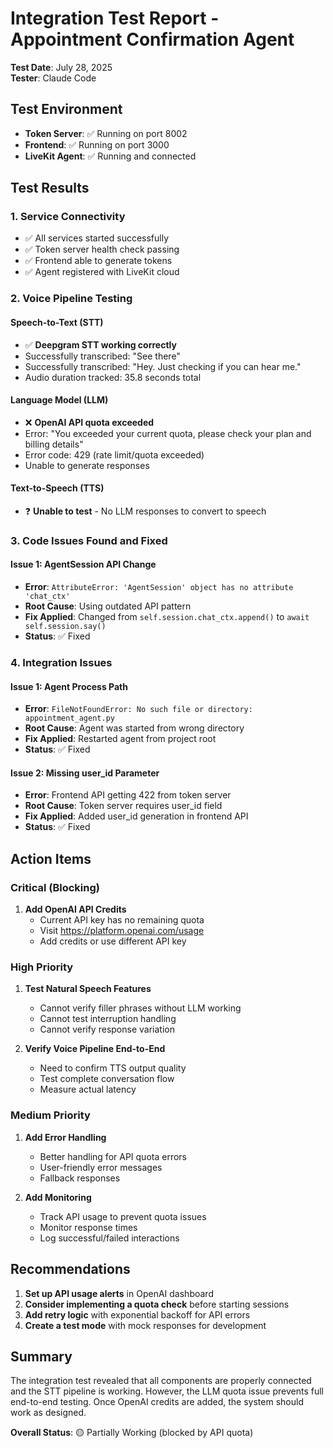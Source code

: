 # Integration Test Report - Appointment Confirmation Agent

**Test Date**: July 28, 2025  
**Tester**: Claude Code

## Test Environment

- **Token Server**: ✅ Running on port 8002
- **Frontend**: ✅ Running on port 3000  
- **LiveKit Agent**: ✅ Running and connected

## Test Results

### 1. Service Connectivity
- ✅ All services started successfully
- ✅ Token server health check passing
- ✅ Frontend able to generate tokens
- ✅ Agent registered with LiveKit cloud

### 2. Voice Pipeline Testing

#### Speech-to-Text (STT)
- ✅ **Deepgram STT working correctly**
- Successfully transcribed: "See there"
- Successfully transcribed: "Hey. Just checking if you can hear me."
- Audio duration tracked: 35.8 seconds total

#### Language Model (LLM)
- ❌ **OpenAI API quota exceeded**
- Error: "You exceeded your current quota, please check your plan and billing details"
- Error code: 429 (rate limit/quota exceeded)
- Unable to generate responses

#### Text-to-Speech (TTS)
- ❓ **Unable to test** - No LLM responses to convert to speech

### 3. Code Issues Found and Fixed

#### Issue 1: AgentSession API Change
- **Error**: `AttributeError: 'AgentSession' object has no attribute 'chat_ctx'`
- **Root Cause**: Using outdated API pattern
- **Fix Applied**: Changed from `self.session.chat_ctx.append()` to `await self.session.say()`
- **Status**: ✅ Fixed

### 4. Integration Issues

#### Issue 1: Agent Process Path
- **Error**: `FileNotFoundError: No such file or directory: appointment_agent.py`
- **Root Cause**: Agent was started from wrong directory
- **Fix Applied**: Restarted agent from project root
- **Status**: ✅ Fixed

#### Issue 2: Missing user_id Parameter
- **Error**: Frontend API getting 422 from token server
- **Root Cause**: Token server requires user_id field
- **Fix Applied**: Added user_id generation in frontend API
- **Status**: ✅ Fixed

## Action Items

### Critical (Blocking)
1. **Add OpenAI API Credits**
   - Current API key has no remaining quota
   - Visit https://platform.openai.com/usage
   - Add credits or use different API key

### High Priority
1. **Test Natural Speech Features**
   - Cannot verify filler phrases without LLM working
   - Cannot test interruption handling
   - Cannot verify response variation

2. **Verify Voice Pipeline End-to-End**
   - Need to confirm TTS output quality
   - Test complete conversation flow
   - Measure actual latency

### Medium Priority
1. **Add Error Handling**
   - Better handling for API quota errors
   - User-friendly error messages
   - Fallback responses

2. **Add Monitoring**
   - Track API usage to prevent quota issues
   - Monitor response times
   - Log successful/failed interactions

## Recommendations

1. **Set up API usage alerts** in OpenAI dashboard
2. **Consider implementing a quota check** before starting sessions
3. **Add retry logic** with exponential backoff for API errors
4. **Create a test mode** with mock responses for development

## Summary

The integration test revealed that all components are properly connected and the STT pipeline is working. However, the LLM quota issue prevents full end-to-end testing. Once OpenAI credits are added, the system should work as designed.

**Overall Status**: 🟡 Partially Working (blocked by API quota)